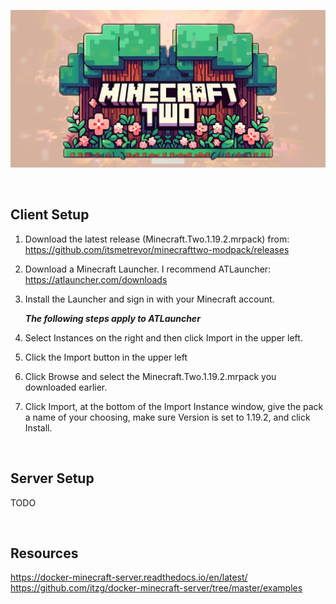 
![Minecraft Two](./assets/mctwo-banner.png)  

<br>

## Client Setup

 1. Download the latest release (Minecraft.Two.1.19.2.mrpack) from:  
https://github.com/itsmetrevor/minecrafttwo-modpack/releases

 2. Download a Minecraft Launcher. I recommend ATLauncher:  
https://atlauncher.com/downloads

 3. Install the Launcher and sign in with your Minecraft account.

    **_The following steps apply to ATLauncher_**  

 4. Select Instances on the right and then click Import in the upper left.

 5. Click the Import button in the upper left

 6. Click Browse and select the Minecraft.Two.1.19.2.mrpack you downloaded earlier.

 7. Click Import, at the bottom of the Import Instance window, give the pack a name of your choosing, make sure Version is set to 1.19.2, and click Install.

<br>

## Server Setup
TODO

<br>

## Resources

https://docker-minecraft-server.readthedocs.io/en/latest/  
https://github.com/itzg/docker-minecraft-server/tree/master/examples  
